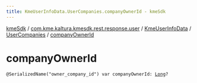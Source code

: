 ```yaml
---
title: KmeUserInfoData.UserCompanies.companyOwnerId - kmeSdk
---
```


[kmeSdk](../../../index.html) / [com.kme.kaltura.kmesdk.rest.response.user](../../index.html) / [KmeUserInfoData](../index.html) / [UserCompanies](index.html) / [companyOwnerId](./company-owner-id.html)

# companyOwnerId

`@SerializedName("owner_company_id") var companyOwnerId: `[`Long`](https://kotlinlang.org/api/latest/jvm/stdlib/kotlin/-long/index.html)`?`